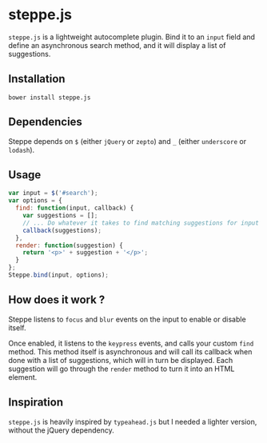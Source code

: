 # steppe.js

`steppe.js` is a lightweight autocomplete plugin. Bind it to an `input` field
and define an asynchronous search method, and it will display a list of
suggestions.

## Installation

```
bower install steppe.js
```

## Dependencies

Steppe depends on `$` (either `jQuery` or `zepto`) and `_` (either `underscore`
or `lodash`).

## Usage

```js
var input = $('#search');
var options = {
  find: function(input, callback) {
    var suggestions = [];
    // ... Do whatever it takes to find matching suggestions for input ...
    callback(suggestions);
  },
  render: function(suggestion) {
    return '<p>' + suggestion + '</p>';
  }
};
Steppe.bind(input, options);
```

## How does it work ?

Steppe listens to `focus` and `blur` events on the input to enable or disable
itself.

Once enabled, it listens to the `keypress` events, and calls your custom
`find` method. This method itself is asynchronous and will call its callback
when done with a list of suggestions, which will in turn be displayed. Each
suggestion will go through the `render` method to turn it into an HTML element.

## Inspiration

`steppe.js` is heavily inspired by `typeahead.js` but I needed a lighter
version, without the jQuery dependency.
